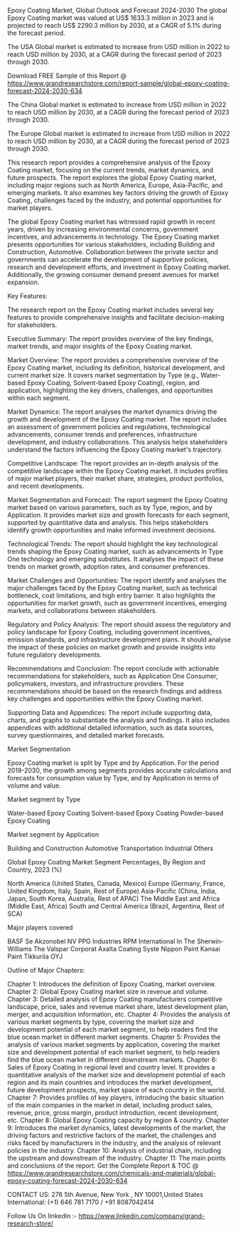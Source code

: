 Epoxy Coating Market, Global Outlook and Forecast 2024-2030
The global Epoxy Coating market was valued at US$ 1633.3 million in 2023 and is projected to reach US$ 2290.3 million by 2030, at a CAGR of 5.1% during the forecast period.

The USA Global market is estimated to increase from USD million in 2022 to reach USD million by 2030, at a CAGR during the forecast period of 2023 through 2030.

Download FREE Sample of this Report @ https://www.grandresearchstore.com/report-sample/global-epoxy-coating-forecast-2024-2030-634

The China Global market is estimated to increase from USD million in 2022 to reach USD million by 2030, at a CAGR during the forecast period of 2023 through 2030.

The Europe Global market is estimated to increase from USD million in 2022 to reach USD million by 2030, at a CAGR during the forecast period of 2023 through 2030.

This research report provides a comprehensive analysis of the Epoxy Coating market, focusing on the current trends, market dynamics, and future prospects. The report explores the global Epoxy Coating market, including major regions such as North America, Europe, Asia-Pacific, and emerging markets. It also examines key factors driving the growth of Epoxy Coating, challenges faced by the industry, and potential opportunities for market players.

The global Epoxy Coating market has witnessed rapid growth in recent years, driven by increasing environmental concerns, government incentives, and advancements in technology. The Epoxy Coating market presents opportunities for various stakeholders, including Building and Construction, Automotive. Collaboration between the private sector and governments can accelerate the development of supportive policies, research and development efforts, and investment in Epoxy Coating market. Additionally, the growing consumer demand present avenues for market expansion.

Key Features:

The research report on the Epoxy Coating market includes several key features to provide comprehensive insights and facilitate decision-making for stakeholders.

Executive Summary: The report provides overview of the key findings, market trends, and major insights of the Epoxy Coating market.

Market Overview: The report provides a comprehensive overview of the Epoxy Coating market, including its definition, historical development, and current market size. It covers market segmentation by Type (e.g., Water-based Epoxy Coating, Solvent-based Epoxy Coating), region, and application, highlighting the key drivers, challenges, and opportunities within each segment.

Market Dynamics: The report analyses the market dynamics driving the growth and development of the Epoxy Coating market. The report includes an assessment of government policies and regulations, technological advancements, consumer trends and preferences, infrastructure development, and industry collaborations. This analysis helps stakeholders understand the factors influencing the Epoxy Coating market's trajectory.

Competitive Landscape: The report provides an in-depth analysis of the competitive landscape within the Epoxy Coating market. It includes profiles of major market players, their market share, strategies, product portfolios, and recent developments.

Market Segmentation and Forecast: The report segment the Epoxy Coating market based on various parameters, such as by Type, region, and by Application. It provides market size and growth forecasts for each segment, supported by quantitative data and analysis. This helps stakeholders identify growth opportunities and make informed investment decisions.

Technological Trends: The report should highlight the key technological trends shaping the Epoxy Coating market, such as advancements in Type One technology and emerging substitutes. It analyses the impact of these trends on market growth, adoption rates, and consumer preferences.

Market Challenges and Opportunities: The report identify and analyses the major challenges faced by the Epoxy Coating market, such as technical bottleneck, cost limitations, and high entry barrier. It also highlights the opportunities for market growth, such as government incentives, emerging markets, and collaborations between stakeholders.

Regulatory and Policy Analysis: The report should assess the regulatory and policy landscape for Epoxy Coating, including government incentives, emission standards, and infrastructure development plans. It should analyse the impact of these policies on market growth and provide insights into future regulatory developments.

Recommendations and Conclusion: The report conclude with actionable recommendations for stakeholders, such as Application One Consumer, policymakers, investors, and infrastructure providers. These recommendations should be based on the research findings and address key challenges and opportunities within the Epoxy Coating market.

Supporting Data and Appendices: The report include supporting data, charts, and graphs to substantiate the analysis and findings. It also includes appendices with additional detailed information, such as data sources, survey questionnaires, and detailed market forecasts.

Market Segmentation

Epoxy Coating market is split by Type and by Application. For the period 2019-2030, the growth among segments provides accurate calculations and forecasts for consumption value by Type, and by Application in terms of volume and value.

Market segment by Type

Water-based Epoxy Coating
Solvent-based Epoxy Coating
Powder-based Epoxy Coating

Market segment by Application

Building and Construction
Automotive
Transportation
Industrial
Others

Global Epoxy Coating Market Segment Percentages, By Region and Country, 2023 (%)

North America (United States, Canada, Mexico)
Europe (Germany, France, United Kingdom, Italy, Spain, Rest of Europe)
Asia-Pacific (China, India, Japan, South Korea, Australia, Rest of APAC)
The Middle East and Africa (Middle East, Africa)
South and Central America (Brazil, Argentina, Rest of SCA)

Major players covered

BASF Se
Akzonobel NV
PPG Industries
RPM International In
The Sherwin-Williams
The Valspar Corporat
Axalta Coating Syste
Nippon Paint
Kansai Paint
Tikkurila OYJ

Outline of Major Chapters:

Chapter 1: Introduces the definition of Epoxy Coating, market overview.
Chapter 2: Global Epoxy Coating market size in revenue and volume.
Chapter 3: Detailed analysis of Epoxy Coating manufacturers competitive landscape, price, sales and revenue market share, latest development plan, merger, and acquisition information, etc.
Chapter 4: Provides the analysis of various market segments by type, covering the market size and development potential of each market segment, to help readers find the blue ocean market in different market segments.
Chapter 5: Provides the analysis of various market segments by application, covering the market size and development potential of each market segment, to help readers find the blue ocean market in different downstream markets.
Chapter 6: Sales of Epoxy Coating in regional level and country level. It provides a quantitative analysis of the market size and development potential of each region and its main countries and introduces the market development, future development prospects, market space of each country in the world.
Chapter 7: Provides profiles of key players, introducing the basic situation of the main companies in the market in detail, including product sales, revenue, price, gross margin, product introduction, recent development, etc.
Chapter 8: Global Epoxy Coating capacity by region & country.
Chapter 9: Introduces the market dynamics, latest developments of the market, the driving factors and restrictive factors of the market, the challenges and risks faced by manufacturers in the industry, and the analysis of relevant policies in the industry.
Chapter 10: Analysis of industrial chain, including the upstream and downstream of the industry.
Chapter 11: The main points and conclusions of the report.
Get the Complete Report & TOC @ https://www.grandresearchstore.com/chemicals-and-materials/global-epoxy-coating-forecast-2024-2030-634

CONTACT US:
276 5th Avenue, New York , NY 10001,United States
International: (+1) 646 781 7170 / +91 8087042414

Follow Us On linkedin :- https://www.linkedin.com/company/grand-research-store/
